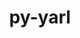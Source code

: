 ---
title: "py-yarl"
layout: cache
categories: [package, develop]
meta: {"compilers": ["apple-clang@16.0.0", "gcc@11.4.0", "gcc@13.2.0", "intel-oneapi-compilers@2025.1.0"], "num_specs": 141, "num_specs_by_stack": {"e4s": 22, "e4s-oneapi": 13, "ml-darwin-aarch64-mps": 26, "ml-linux-aarch64-cpu": 40, "ml-linux-aarch64-cuda": 38, "ml-linux-x86_64-cpu": 40, "ml-linux-x86_64-cuda": 38, "root": 141}, "oss": ["sequoia", "ubuntu22.04", "ubuntu24.04"], "platforms": ["darwin", "linux"], "stacks": ["e4s", "e4s-oneapi", "ml-darwin-aarch64-mps", "ml-linux-aarch64-cpu", "ml-linux-aarch64-cuda", "ml-linux-x86_64-cpu", "ml-linux-x86_64-cuda", "root"], "targets": ["aarch64", "x86_64_v3"], "versions": ["1.18.3"]}
spec_details: [{"compiler": "gcc@13.2.0", "hash": "2bm4gwhv6ic2hout4pvnlq2355lw5r5d", "os": "ubuntu24.04", "platform": "linux", "size": "-", "stacks": ["ml-linux-x86_64-cpu", "ml-linux-x86_64-cuda", "root"], "target": "x86_64_v3", "variants": ["build_system=python_pip"], "versions": ["1.18.3"]}, {"compiler": "gcc@13.2.0", "hash": "2lfog2mbvxxbjdasivnva2l5wy4vhz4u", "os": "ubuntu24.04", "platform": "linux", "size": "-", "stacks": ["ml-linux-aarch64-cpu", "ml-linux-aarch64-cuda", "root"], "target": "aarch64", "variants": ["build_system=python_pip"], "versions": ["1.18.3"]}, {"compiler": "gcc@13.2.0", "hash": "2lhk6bkxlpju33nh6rn2m27k67jiv663", "os": "ubuntu24.04", "platform": "linux", "size": "-", "stacks": ["ml-linux-x86_64-cpu", "ml-linux-x86_64-cuda", "root"], "target": "x86_64_v3", "variants": ["build_system=python_pip"], "versions": ["1.18.3"]}, {"compiler": "gcc@11.4.0", "hash": "3aftxqakm2s3lxacosnmhxv66sv7f3lf", "os": "ubuntu22.04", "platform": "linux", "size": "-", "stacks": ["e4s", "root"], "target": "x86_64_v3", "variants": ["build_system=python_pip"], "versions": ["1.18.3"]}, {"compiler": "apple-clang@16.0.0", "hash": "3p6la25bab45wjhljvnlzhrx3ox73tce", "os": "sequoia", "platform": "darwin", "size": "-", "stacks": ["ml-darwin-aarch64-mps", "root"], "target": "aarch64", "variants": ["build_system=python_pip"], "versions": ["1.18.3"]}, {"compiler": "gcc@13.2.0", "hash": "3pad4gspit647hz74ap2jlw6ycwnh72a", "os": "ubuntu24.04", "platform": "linux", "size": "-", "stacks": ["ml-linux-aarch64-cpu", "ml-linux-aarch64-cuda", "root"], "target": "aarch64", "variants": ["build_system=python_pip"], "versions": ["1.18.3"]}, {"compiler": "apple-clang@16.0.0", "hash": "3ygydpfx6h6a24ni7gbzqq4ck2tmftfy", "os": "sequoia", "platform": "darwin", "size": "-", "stacks": ["ml-darwin-aarch64-mps", "root"], "target": "aarch64", "variants": ["build_system=python_pip"], "versions": ["1.18.3"]}, {"compiler": "gcc@13.2.0", "hash": "4j2w7ortr7kykd6qpzyh4rapauzdtxhd", "os": "ubuntu24.04", "platform": "linux", "size": "-", "stacks": ["ml-linux-aarch64-cpu", "ml-linux-aarch64-cuda", "root"], "target": "aarch64", "variants": ["build_system=python_pip"], "versions": ["1.18.3"]}, {"compiler": "apple-clang@16.0.0", "hash": "4yxyudldqrhfkwvytyapl34f7be275f5", "os": "sequoia", "platform": "darwin", "size": "-", "stacks": ["ml-darwin-aarch64-mps", "root"], "target": "aarch64", "variants": ["build_system=python_pip"], "versions": ["1.18.3"]}, {"compiler": "apple-clang@16.0.0", "hash": "52lsanxzk62mgykyszpzoekx7grt3hlx", "os": "sequoia", "platform": "darwin", "size": "-", "stacks": ["ml-darwin-aarch64-mps", "root"], "target": "aarch64", "variants": ["build_system=python_pip"], "versions": ["1.18.3"]}, {"compiler": "gcc@13.2.0", "hash": "56ytx3rrouwmjhqnm2hwng22nsx2x2po", "os": "ubuntu24.04", "platform": "linux", "size": "-", "stacks": ["ml-linux-x86_64-cpu", "ml-linux-x86_64-cuda", "root"], "target": "x86_64_v3", "variants": ["build_system=python_pip"], "versions": ["1.18.3"]}, {"compiler": "gcc@13.2.0", "hash": "5bsferf6itmb2ngbqsrzbd3l5xavlqa5", "os": "ubuntu24.04", "platform": "linux", "size": "-", "stacks": ["ml-linux-x86_64-cpu", "root"], "target": "x86_64_v3", "variants": ["build_system=python_pip"], "versions": ["1.18.3"]}, {"compiler": "gcc@11.4.0", "hash": "5lhbfgqy3zl33j3uvsgkcwrey632xp2v", "os": "ubuntu22.04", "platform": "linux", "size": "-", "stacks": ["e4s", "root"], "target": "x86_64_v3", "variants": ["build_system=python_pip"], "versions": ["1.18.3"]}, {"compiler": "gcc@11.4.0", "hash": "5neaalt6aipmvkt6qimm2yfwx375lbee", "os": "ubuntu22.04", "platform": "linux", "size": "-", "stacks": ["e4s", "root"], "target": "x86_64_v3", "variants": ["build_system=python_pip"], "versions": ["1.18.3"]}, {"compiler": "gcc@13.2.0", "hash": "5sbdrzpoediniyoxwhcfscz6fnjgsxnr", "os": "ubuntu24.04", "platform": "linux", "size": "-", "stacks": ["ml-linux-x86_64-cpu", "ml-linux-x86_64-cuda", "root"], "target": "x86_64_v3", "variants": ["build_system=python_pip"], "versions": ["1.18.3"]}, {"compiler": "gcc@13.2.0", "hash": "6b2ey47pvi6w375ipymjlfsikse2jngb", "os": "ubuntu24.04", "platform": "linux", "size": "-", "stacks": ["ml-linux-aarch64-cpu", "ml-linux-aarch64-cuda", "root"], "target": "aarch64", "variants": ["build_system=python_pip"], "versions": ["1.18.3"]}, {"compiler": "gcc@13.2.0", "hash": "6hekhfqvocvpa5pxijy6wppqci4stkii", "os": "ubuntu24.04", "platform": "linux", "size": "-", "stacks": ["ml-linux-x86_64-cpu", "ml-linux-x86_64-cuda", "root"], "target": "x86_64_v3", "variants": ["build_system=python_pip"], "versions": ["1.18.3"]}, {"compiler": "gcc@13.2.0", "hash": "6l4xgyoearstk2coxtdlva7gn7rnhsui", "os": "ubuntu24.04", "platform": "linux", "size": "-", "stacks": ["ml-linux-aarch64-cpu", "ml-linux-aarch64-cuda", "root"], "target": "aarch64", "variants": ["build_system=python_pip"], "versions": ["1.18.3"]}, {"compiler": "apple-clang@16.0.0", "hash": "6pw42thzdky6gbfhqxfxmylmzbbhoaiw", "os": "sequoia", "platform": "darwin", "size": "-", "stacks": ["ml-darwin-aarch64-mps", "root"], "target": "aarch64", "variants": ["build_system=python_pip"], "versions": ["1.18.3"]}, {"compiler": "intel-oneapi-compilers@2025.1.0", "hash": "6rify4wryyfcwzkfpy2wn3w6fsj24nyu", "os": "ubuntu22.04", "platform": "linux", "size": "-", "stacks": ["e4s-oneapi", "root"], "target": "x86_64_v3", "variants": ["build_system=python_pip"], "versions": ["1.18.3"]}, {"compiler": "apple-clang@16.0.0", "hash": "77p6kdueznm4fasbiwcsdnayfiugdj2n", "os": "sequoia", "platform": "darwin", "size": "-", "stacks": ["ml-darwin-aarch64-mps", "root"], "target": "aarch64", "variants": ["build_system=python_pip"], "versions": ["1.18.3"]}, {"compiler": "gcc@13.2.0", "hash": "7eupal2otncvo4vdu3ex3jgbo5vjzse3", "os": "ubuntu24.04", "platform": "linux", "size": "-", "stacks": ["ml-linux-x86_64-cpu", "ml-linux-x86_64-cuda", "root"], "target": "x86_64_v3", "variants": ["build_system=python_pip"], "versions": ["1.18.3"]}, {"compiler": "apple-clang@16.0.0", "hash": "7fd4jj6wdr5bry2nti3dscf2m25ugjrf", "os": "sequoia", "platform": "darwin", "size": "-", "stacks": ["ml-darwin-aarch64-mps", "root"], "target": "aarch64", "variants": ["build_system=python_pip"], "versions": ["1.18.3"]}, {"compiler": "gcc@13.2.0", "hash": "7gp4mkzovtjdcp7hjwju2jqkmk5czm3z", "os": "ubuntu24.04", "platform": "linux", "size": "-", "stacks": ["ml-linux-x86_64-cpu", "ml-linux-x86_64-cuda", "root"], "target": "x86_64_v3", "variants": ["build_system=python_pip"], "versions": ["1.18.3"]}, {"compiler": "gcc@13.2.0", "hash": "7mxto7m3g4eg5zilvcfhgoz3t7vywwcs", "os": "ubuntu24.04", "platform": "linux", "size": "-", "stacks": ["ml-linux-aarch64-cpu", "ml-linux-aarch64-cuda", "root"], "target": "aarch64", "variants": ["build_system=python_pip"], "versions": ["1.18.3"]}, {"compiler": "gcc@13.2.0", "hash": "7xwvbbdapu6w3ffayblqx4wcrdqrpf5g", "os": "ubuntu24.04", "platform": "linux", "size": "-", "stacks": ["ml-linux-aarch64-cpu", "ml-linux-aarch64-cuda", "root"], "target": "aarch64", "variants": ["build_system=python_pip"], "versions": ["1.18.3"]}, {"compiler": "gcc@13.2.0", "hash": "7yrilqqdq6f56o62cdguxozifsyvc34q", "os": "ubuntu24.04", "platform": "linux", "size": "-", "stacks": ["ml-linux-x86_64-cpu", "ml-linux-x86_64-cuda", "root"], "target": "x86_64_v3", "variants": ["build_system=python_pip"], "versions": ["1.18.3"]}, {"compiler": "apple-clang@16.0.0", "hash": "a637nomdj5636w4zrwen2tdrtp2pbqsr", "os": "sequoia", "platform": "darwin", "size": "-", "stacks": ["ml-darwin-aarch64-mps", "root"], "target": "aarch64", "variants": ["build_system=python_pip"], "versions": ["1.18.3"]}, {"compiler": "gcc@11.4.0", "hash": "age23kaydgj7o27y7jianwnf25exu55c", "os": "ubuntu22.04", "platform": "linux", "size": "-", "stacks": ["e4s", "root"], "target": "x86_64_v3", "variants": ["build_system=python_pip"], "versions": ["1.18.3"]}, {"compiler": "gcc@13.2.0", "hash": "ann43wgx7aafvgbujdunuo64gdy42ffv", "os": "ubuntu24.04", "platform": "linux", "size": "-", "stacks": ["ml-linux-aarch64-cpu", "ml-linux-aarch64-cuda", "root"], "target": "aarch64", "variants": ["build_system=python_pip"], "versions": ["1.18.3"]}, {"compiler": "gcc@11.4.0", "hash": "aquu775ap46ausxnxhgve5sqkm65asrv", "os": "ubuntu22.04", "platform": "linux", "size": "-", "stacks": ["e4s", "root"], "target": "x86_64_v3", "variants": ["build_system=python_pip"], "versions": ["1.18.3"]}, {"compiler": "gcc@11.4.0", "hash": "b2fxzgdowu3a6jxfrlkcj3adjutls6qq", "os": "ubuntu22.04", "platform": "linux", "size": "-", "stacks": ["e4s", "root"], "target": "x86_64_v3", "variants": ["build_system=python_pip"], "versions": ["1.18.3"]}, {"compiler": "gcc@13.2.0", "hash": "b2wwkgyljjvdbgnaealzdtojogxqm5wh", "os": "ubuntu24.04", "platform": "linux", "size": "-", "stacks": ["ml-linux-aarch64-cpu", "ml-linux-aarch64-cuda", "root"], "target": "aarch64", "variants": ["build_system=python_pip"], "versions": ["1.18.3"]}, {"compiler": "apple-clang@16.0.0", "hash": "b4tibb3jmvrgaxx2wdhzdmmsvrufgtfr", "os": "sequoia", "platform": "darwin", "size": "-", "stacks": ["ml-darwin-aarch64-mps", "root"], "target": "aarch64", "variants": ["build_system=python_pip"], "versions": ["1.18.3"]}, {"compiler": "apple-clang@16.0.0", "hash": "bk5lr6e4mcf4yo5eafqa2g6khhvuvvl5", "os": "sequoia", "platform": "darwin", "size": "-", "stacks": ["ml-darwin-aarch64-mps", "root"], "target": "aarch64", "variants": ["build_system=python_pip"], "versions": ["1.18.3"]}, {"compiler": "gcc@13.2.0", "hash": "bn2dsfht2xedjyqgbd3zv3xqfluj2gfv", "os": "ubuntu24.04", "platform": "linux", "size": "-", "stacks": ["ml-linux-aarch64-cpu", "ml-linux-aarch64-cuda", "root"], "target": "aarch64", "variants": ["build_system=python_pip"], "versions": ["1.18.3"]}, {"compiler": "gcc@13.2.0", "hash": "bx6hlrmgydpr423sa4xnc7goi2cscz2u", "os": "ubuntu24.04", "platform": "linux", "size": "-", "stacks": ["ml-linux-aarch64-cpu", "ml-linux-aarch64-cuda", "root"], "target": "aarch64", "variants": ["build_system=python_pip"], "versions": ["1.18.3"]}, {"compiler": "gcc@13.2.0", "hash": "ccfvrt2cdimdn77avbnbdbkhyloa26pl", "os": "ubuntu24.04", "platform": "linux", "size": "-", "stacks": ["ml-linux-aarch64-cpu", "ml-linux-aarch64-cuda", "root"], "target": "aarch64", "variants": ["build_system=python_pip"], "versions": ["1.18.3"]}, {"compiler": "gcc@11.4.0", "hash": "cire2us6kplxqgug42zu4hdqwcgbabhw", "os": "ubuntu22.04", "platform": "linux", "size": "-", "stacks": ["e4s", "root"], "target": "x86_64_v3", "variants": ["build_system=python_pip"], "versions": ["1.18.3"]}, {"compiler": "gcc@13.2.0", "hash": "cm5s4kiajezi53y4zn6v2qcitxteellm", "os": "ubuntu24.04", "platform": "linux", "size": "-", "stacks": ["ml-linux-x86_64-cpu", "ml-linux-x86_64-cuda", "root"], "target": "x86_64_v3", "variants": ["build_system=python_pip"], "versions": ["1.18.3"]}, {"compiler": "apple-clang@16.0.0", "hash": "cne2qhvs55sq63os7ywgv5jc64icnr5v", "os": "sequoia", "platform": "darwin", "size": "-", "stacks": ["ml-darwin-aarch64-mps", "root"], "target": "aarch64", "variants": ["build_system=python_pip"], "versions": ["1.18.3"]}, {"compiler": "gcc@13.2.0", "hash": "cysxkffgrpnoxhs72ki6ajhaw6bmteq5", "os": "ubuntu24.04", "platform": "linux", "size": "-", "stacks": ["ml-linux-aarch64-cpu", "ml-linux-aarch64-cuda", "root"], "target": "aarch64", "variants": ["build_system=python_pip"], "versions": ["1.18.3"]}, {"compiler": "gcc@13.2.0", "hash": "d7b2ooanl5cezyvmq5fhucgg3d2fooyn", "os": "ubuntu24.04", "platform": "linux", "size": "-", "stacks": ["ml-linux-x86_64-cpu", "ml-linux-x86_64-cuda", "root"], "target": "x86_64_v3", "variants": ["build_system=python_pip"], "versions": ["1.18.3"]}, {"compiler": "apple-clang@16.0.0", "hash": "dfwayi3cxthj4cakdknm7vxe6db5z3oq", "os": "sequoia", "platform": "darwin", "size": "-", "stacks": ["ml-darwin-aarch64-mps", "root"], "target": "aarch64", "variants": ["build_system=python_pip"], "versions": ["1.18.3"]}, {"compiler": "gcc@13.2.0", "hash": "dq2ghobghtutfc5sjfelxabjsvubkdlj", "os": "ubuntu24.04", "platform": "linux", "size": "-", "stacks": ["ml-linux-x86_64-cpu", "root"], "target": "x86_64_v3", "variants": ["build_system=python_pip"], "versions": ["1.18.3"]}, {"compiler": "apple-clang@16.0.0", "hash": "duzcl6b6xznf3wnqyrcwjtehvcrimy5e", "os": "sequoia", "platform": "darwin", "size": "-", "stacks": ["ml-darwin-aarch64-mps", "root"], "target": "aarch64", "variants": ["build_system=python_pip"], "versions": ["1.18.3"]}, {"compiler": "intel-oneapi-compilers@2025.1.0", "hash": "eepsh4xemxebgmumftiy2okiqsstplt3", "os": "ubuntu22.04", "platform": "linux", "size": "-", "stacks": ["e4s-oneapi", "root"], "target": "x86_64_v3", "variants": ["build_system=python_pip"], "versions": ["1.18.3"]}, {"compiler": "gcc@11.4.0", "hash": "elyjhiufonh2skttrh4vl733f4opx7v6", "os": "ubuntu22.04", "platform": "linux", "size": "-", "stacks": ["e4s", "root"], "target": "x86_64_v3", "variants": ["build_system=python_pip"], "versions": ["1.18.3"]}, {"compiler": "intel-oneapi-compilers@2025.1.0", "hash": "em4wvrtvxtwcrbtocfgzmd6abkhrg2gt", "os": "ubuntu22.04", "platform": "linux", "size": "-", "stacks": ["e4s-oneapi", "root"], "target": "x86_64_v3", "variants": ["build_system=python_pip"], "versions": ["1.18.3"]}, {"compiler": "apple-clang@16.0.0", "hash": "esjrsg7p4eeemhbenbp2m7xjzo6f5wil", "os": "sequoia", "platform": "darwin", "size": "-", "stacks": ["ml-darwin-aarch64-mps", "root"], "target": "aarch64", "variants": ["build_system=python_pip"], "versions": ["1.18.3"]}, {"compiler": "gcc@13.2.0", "hash": "eunqb5gjh5xorhtstue4oa4y4dob7cyz", "os": "ubuntu24.04", "platform": "linux", "size": "-", "stacks": ["ml-linux-x86_64-cpu", "ml-linux-x86_64-cuda", "root"], "target": "x86_64_v3", "variants": ["build_system=python_pip"], "versions": ["1.18.3"]}, {"compiler": "gcc@13.2.0", "hash": "flz7nnfja4m3m3lrzrpht7qamyz5qcrq", "os": "ubuntu24.04", "platform": "linux", "size": "-", "stacks": ["ml-linux-x86_64-cpu", "ml-linux-x86_64-cuda", "root"], "target": "x86_64_v3", "variants": ["build_system=python_pip"], "versions": ["1.18.3"]}, {"compiler": "gcc@13.2.0", "hash": "fqg3lygukunx2wcqowqpbmcyixvynsrm", "os": "ubuntu24.04", "platform": "linux", "size": "-", "stacks": ["ml-linux-aarch64-cpu", "ml-linux-aarch64-cuda", "root"], "target": "aarch64", "variants": ["build_system=python_pip"], "versions": ["1.18.3"]}, {"compiler": "gcc@13.2.0", "hash": "gkjcul4l6cn7jddz3wvfnoaw4izulgn7", "os": "ubuntu24.04", "platform": "linux", "size": "-", "stacks": ["ml-linux-x86_64-cpu", "ml-linux-x86_64-cuda", "root"], "target": "x86_64_v3", "variants": ["build_system=python_pip"], "versions": ["1.18.3"]}, {"compiler": "gcc@13.2.0", "hash": "goe45vxsyvlqjseg3i24glrkkdqpwa4t", "os": "ubuntu24.04", "platform": "linux", "size": "-", "stacks": ["ml-linux-aarch64-cpu", "ml-linux-aarch64-cuda", "root"], "target": "aarch64", "variants": ["build_system=python_pip"], "versions": ["1.18.3"]}, {"compiler": "gcc@13.2.0", "hash": "gpixdkv2or7kunc2lze3xitcmvxerb62", "os": "ubuntu24.04", "platform": "linux", "size": "-", "stacks": ["ml-linux-aarch64-cpu", "ml-linux-aarch64-cuda", "root"], "target": "aarch64", "variants": ["build_system=python_pip"], "versions": ["1.18.3"]}, {"compiler": "gcc@13.2.0", "hash": "gxqiht2lmvj6qxj42ikdyvrnacgk5hch", "os": "ubuntu24.04", "platform": "linux", "size": "-", "stacks": ["ml-linux-x86_64-cpu", "ml-linux-x86_64-cuda", "root"], "target": "x86_64_v3", "variants": ["build_system=python_pip"], "versions": ["1.18.3"]}, {"compiler": "gcc@13.2.0", "hash": "hajnolqvebkaghiyr4bpp53hjmyk7cq7", "os": "ubuntu24.04", "platform": "linux", "size": "-", "stacks": ["ml-linux-x86_64-cpu", "ml-linux-x86_64-cuda", "root"], "target": "x86_64_v3", "variants": ["build_system=python_pip"], "versions": ["1.18.3"]}, {"compiler": "gcc@13.2.0", "hash": "hsctoph3sxnfymsz5lox2m5drak6ocgu", "os": "ubuntu24.04", "platform": "linux", "size": "-", "stacks": ["ml-linux-x86_64-cpu", "ml-linux-x86_64-cuda", "root"], "target": "x86_64_v3", "variants": ["build_system=python_pip"], "versions": ["1.18.3"]}, {"compiler": "gcc@13.2.0", "hash": "hvjpceszedtvxgg6av3fy5wdc63pcaul", "os": "ubuntu24.04", "platform": "linux", "size": "-", "stacks": ["ml-linux-aarch64-cpu", "ml-linux-aarch64-cuda", "root"], "target": "aarch64", "variants": ["build_system=python_pip"], "versions": ["1.18.3"]}, {"compiler": "gcc@13.2.0", "hash": "hxbbvtw6c55xb6bwz3uyusf2jvngbbek", "os": "ubuntu24.04", "platform": "linux", "size": "-", "stacks": ["ml-linux-x86_64-cpu", "ml-linux-x86_64-cuda", "root"], "target": "x86_64_v3", "variants": ["build_system=python_pip"], "versions": ["1.18.3"]}, {"compiler": "gcc@13.2.0", "hash": "ilei6rtcpn6hmpivwijiicl5sdd7pdam", "os": "ubuntu24.04", "platform": "linux", "size": "-", "stacks": ["ml-linux-aarch64-cpu", "ml-linux-aarch64-cuda", "root"], "target": "aarch64", "variants": ["build_system=python_pip"], "versions": ["1.18.3"]}, {"compiler": "gcc@13.2.0", "hash": "inapbw74czepvpkqgkhzmwjldw3zu5w3", "os": "ubuntu24.04", "platform": "linux", "size": "-", "stacks": ["ml-linux-x86_64-cpu", "ml-linux-x86_64-cuda", "root"], "target": "x86_64_v3", "variants": ["build_system=python_pip"], "versions": ["1.18.3"]}, {"compiler": "apple-clang@16.0.0", "hash": "iryvvxrrbhb2unwnzl666tcnlqz6xkzr", "os": "sequoia", "platform": "darwin", "size": "-", "stacks": ["ml-darwin-aarch64-mps", "root"], "target": "aarch64", "variants": ["build_system=python_pip"], "versions": ["1.18.3"]}, {"compiler": "gcc@11.4.0", "hash": "iyik34gkg3qxtrh4tlo7juwejfeidoca", "os": "ubuntu22.04", "platform": "linux", "size": "-", "stacks": ["e4s", "root"], "target": "x86_64_v3", "variants": ["build_system=python_pip"], "versions": ["1.18.3"]}, {"compiler": "gcc@13.2.0", "hash": "jk47kkbxddrkymtjwocqsyf5z4dnk5tq", "os": "ubuntu24.04", "platform": "linux", "size": "-", "stacks": ["ml-linux-aarch64-cpu", "ml-linux-aarch64-cuda", "root"], "target": "aarch64", "variants": ["build_system=python_pip"], "versions": ["1.18.3"]}, {"compiler": "gcc@13.2.0", "hash": "jsvgywvbp4w2z62yvkm6cnuxqvnpyvva", "os": "ubuntu24.04", "platform": "linux", "size": "-", "stacks": ["ml-linux-aarch64-cpu", "ml-linux-aarch64-cuda", "root"], "target": "aarch64", "variants": ["build_system=python_pip"], "versions": ["1.18.3"]}, {"compiler": "gcc@13.2.0", "hash": "k3ah6ta2lkhru6tzpf6o46dnyviw57pd", "os": "ubuntu24.04", "platform": "linux", "size": "-", "stacks": ["ml-linux-x86_64-cpu", "ml-linux-x86_64-cuda", "root"], "target": "x86_64_v3", "variants": ["build_system=python_pip"], "versions": ["1.18.3"]}, {"compiler": "gcc@13.2.0", "hash": "k67ntpizvc644rt7crnl54j2yznpd4oo", "os": "ubuntu24.04", "platform": "linux", "size": "-", "stacks": ["ml-linux-x86_64-cpu", "ml-linux-x86_64-cuda", "root"], "target": "x86_64_v3", "variants": ["build_system=python_pip"], "versions": ["1.18.3"]}, {"compiler": "gcc@13.2.0", "hash": "k7vndn3sltt7c4qtjv4b347z6vn2hvw2", "os": "ubuntu24.04", "platform": "linux", "size": "-", "stacks": ["ml-linux-aarch64-cpu", "ml-linux-aarch64-cuda", "root"], "target": "aarch64", "variants": ["build_system=python_pip"], "versions": ["1.18.3"]}, {"compiler": "gcc@13.2.0", "hash": "kmdloyh5mbwl5o2pwss7b3vgj3dcp2qy", "os": "ubuntu24.04", "platform": "linux", "size": "-", "stacks": ["ml-linux-aarch64-cpu", "root"], "target": "aarch64", "variants": ["build_system=python_pip"], "versions": ["1.18.3"]}, {"compiler": "gcc@13.2.0", "hash": "kwdb75v2e4cksf2xiqnnsmyfplhzlb2e", "os": "ubuntu24.04", "platform": "linux", "size": "-", "stacks": ["ml-linux-x86_64-cpu", "ml-linux-x86_64-cuda", "root"], "target": "x86_64_v3", "variants": ["build_system=python_pip"], "versions": ["1.18.3"]}, {"compiler": "gcc@13.2.0", "hash": "l4dleewsojww5igs7jwezvx4isxm5rua", "os": "ubuntu24.04", "platform": "linux", "size": "-", "stacks": ["ml-linux-aarch64-cpu", "ml-linux-aarch64-cuda", "root"], "target": "aarch64", "variants": ["build_system=python_pip"], "versions": ["1.18.3"]}, {"compiler": "intel-oneapi-compilers@2025.1.0", "hash": "lb5lupeqzwfsfuhv5qgb7wgqsszkk25s", "os": "ubuntu22.04", "platform": "linux", "size": "-", "stacks": ["e4s-oneapi", "root"], "target": "x86_64_v3", "variants": ["build_system=python_pip"], "versions": ["1.18.3"]}, {"compiler": "intel-oneapi-compilers@2025.1.0", "hash": "lckxrlrdrxepkhtjjay7ye63wz37le6t", "os": "ubuntu22.04", "platform": "linux", "size": "-", "stacks": ["e4s-oneapi", "root"], "target": "x86_64_v3", "variants": ["build_system=python_pip"], "versions": ["1.18.3"]}, {"compiler": "intel-oneapi-compilers@2025.1.0", "hash": "lj44bfruum75jdhr7cm54twggg5ejebh", "os": "ubuntu22.04", "platform": "linux", "size": "-", "stacks": ["e4s-oneapi", "root"], "target": "x86_64_v3", "variants": ["build_system=python_pip"], "versions": ["1.18.3"]}, {"compiler": "gcc@13.2.0", "hash": "lxyvmx5fa6gueufelvvvbesokpqywpzo", "os": "ubuntu24.04", "platform": "linux", "size": "-", "stacks": ["ml-linux-aarch64-cpu", "ml-linux-aarch64-cuda", "root"], "target": "aarch64", "variants": ["build_system=python_pip"], "versions": ["1.18.3"]}, {"compiler": "gcc@11.4.0", "hash": "m7kq35hb3epjh5j6zhxrzgxplyvtlkew", "os": "ubuntu22.04", "platform": "linux", "size": "-", "stacks": ["e4s", "root"], "target": "x86_64_v3", "variants": ["build_system=python_pip"], "versions": ["1.18.3"]}, {"compiler": "gcc@13.2.0", "hash": "mb7dmbmlj6lkiftxfeu7vifjrvm3yjvm", "os": "ubuntu24.04", "platform": "linux", "size": "-", "stacks": ["ml-linux-aarch64-cpu", "ml-linux-aarch64-cuda", "root"], "target": "aarch64", "variants": ["build_system=python_pip"], "versions": ["1.18.3"]}, {"compiler": "gcc@11.4.0", "hash": "mf2gw4wljsvsiqqzx3dbzyoum2vp53rp", "os": "ubuntu22.04", "platform": "linux", "size": "-", "stacks": ["e4s", "root"], "target": "x86_64_v3", "variants": ["build_system=python_pip"], "versions": ["1.18.3"]}, {"compiler": "gcc@11.4.0", "hash": "mw6soehmbfkorw2md5fhkyzmpk5rccpo", "os": "ubuntu22.04", "platform": "linux", "size": "-", "stacks": ["e4s", "root"], "target": "x86_64_v3", "variants": ["build_system=python_pip"], "versions": ["1.18.3"]}, {"compiler": "gcc@11.4.0", "hash": "mymgc2tz5yshdezsqyyxwydryfs4yfth", "os": "ubuntu22.04", "platform": "linux", "size": "-", "stacks": ["e4s", "root"], "target": "x86_64_v3", "variants": ["build_system=python_pip"], "versions": ["1.18.3"]}, {"compiler": "gcc@13.2.0", "hash": "n35hj32hrgt25l4mxau5ua75vw3xq2w4", "os": "ubuntu24.04", "platform": "linux", "size": "-", "stacks": ["ml-linux-x86_64-cpu", "ml-linux-x86_64-cuda", "root"], "target": "x86_64_v3", "variants": ["build_system=python_pip"], "versions": ["1.18.3"]}, {"compiler": "gcc@13.2.0", "hash": "nl6kfycfwe2hur56hqthw4xg7npvkt6v", "os": "ubuntu24.04", "platform": "linux", "size": "-", "stacks": ["ml-linux-aarch64-cpu", "ml-linux-aarch64-cuda", "root"], "target": "aarch64", "variants": ["build_system=python_pip"], "versions": ["1.18.3"]}, {"compiler": "intel-oneapi-compilers@2025.1.0", "hash": "nvljiywfduoahrwcy2i5g7mopurbcwbu", "os": "ubuntu22.04", "platform": "linux", "size": "-", "stacks": ["e4s-oneapi", "root"], "target": "x86_64_v3", "variants": ["build_system=python_pip"], "versions": ["1.18.3"]}, {"compiler": "gcc@13.2.0", "hash": "nvmv4dyrxowups5xubixdrvcvokwaqgk", "os": "ubuntu24.04", "platform": "linux", "size": "-", "stacks": ["ml-linux-aarch64-cpu", "ml-linux-aarch64-cuda", "root"], "target": "aarch64", "variants": ["build_system=python_pip"], "versions": ["1.18.3"]}, {"compiler": "gcc@13.2.0", "hash": "ocqb7njssdauzlwjln4i5quzoef2a3wf", "os": "ubuntu24.04", "platform": "linux", "size": "-", "stacks": ["ml-linux-x86_64-cpu", "ml-linux-x86_64-cuda", "root"], "target": "x86_64_v3", "variants": ["build_system=python_pip"], "versions": ["1.18.3"]}, {"compiler": "gcc@11.4.0", "hash": "oe45gwoxijsxyohgzngyzyzjj26lrpet", "os": "ubuntu22.04", "platform": "linux", "size": "-", "stacks": ["e4s", "root"], "target": "x86_64_v3", "variants": ["build_system=python_pip"], "versions": ["1.18.3"]}, {"compiler": "gcc@11.4.0", "hash": "okw5gffdk7studemtqsstuypizxwdg3q", "os": "ubuntu22.04", "platform": "linux", "size": "-", "stacks": ["e4s", "root"], "target": "x86_64_v3", "variants": ["build_system=python_pip"], "versions": ["1.18.3"]}, {"compiler": "apple-clang@16.0.0", "hash": "onrnehoftlabmhzxyuga7y6ky3taazl4", "os": "sequoia", "platform": "darwin", "size": "-", "stacks": ["ml-darwin-aarch64-mps", "root"], "target": "aarch64", "variants": ["build_system=python_pip"], "versions": ["1.18.3"]}, {"compiler": "gcc@13.2.0", "hash": "opr7m4bmrwzwzc23v2t4qmxk2z7hj6xf", "os": "ubuntu24.04", "platform": "linux", "size": "-", "stacks": ["ml-linux-x86_64-cpu", "ml-linux-x86_64-cuda", "root"], "target": "x86_64_v3", "variants": ["build_system=python_pip"], "versions": ["1.18.3"]}, {"compiler": "gcc@11.4.0", "hash": "oqjv5f2yxsxbedmjz2lvs2rd5s2bdt2w", "os": "ubuntu22.04", "platform": "linux", "size": "-", "stacks": ["e4s", "root"], "target": "x86_64_v3", "variants": ["build_system=python_pip"], "versions": ["1.18.3"]}, {"compiler": "gcc@13.2.0", "hash": "owv6css5zmklzq7gbzpvq3n5vqcl55tc", "os": "ubuntu24.04", "platform": "linux", "size": "-", "stacks": ["ml-linux-x86_64-cpu", "ml-linux-x86_64-cuda", "root"], "target": "x86_64_v3", "variants": ["build_system=python_pip"], "versions": ["1.18.3"]}, {"compiler": "gcc@13.2.0", "hash": "pfpsbsysmnlfysuvmie4l7vcvhqm6urd", "os": "ubuntu24.04", "platform": "linux", "size": "-", "stacks": ["ml-linux-x86_64-cpu", "ml-linux-x86_64-cuda", "root"], "target": "x86_64_v3", "variants": ["build_system=python_pip"], "versions": ["1.18.3"]}, {"compiler": "gcc@11.4.0", "hash": "pgciyxaglcvgw7t2tdla24bdl4c7zzuu", "os": "ubuntu22.04", "platform": "linux", "size": "-", "stacks": ["e4s", "root"], "target": "x86_64_v3", "variants": ["build_system=python_pip"], "versions": ["1.18.3"]}, {"compiler": "apple-clang@16.0.0", "hash": "pmthbx5cdlu55suwdh7kt4grlctwf3m7", "os": "sequoia", "platform": "darwin", "size": "-", "stacks": ["ml-darwin-aarch64-mps", "root"], "target": "aarch64", "variants": ["build_system=python_pip"], "versions": ["1.18.3"]}, {"compiler": "gcc@11.4.0", "hash": "pyznka7yqyd7ut425hhbqpwddflajjed", "os": "ubuntu22.04", "platform": "linux", "size": "-", "stacks": ["e4s", "root"], "target": "x86_64_v3", "variants": ["build_system=python_pip"], "versions": ["1.18.3"]}, {"compiler": "apple-clang@16.0.0", "hash": "q2n6iuhcm3bplanfnar5gyzspxu6y2vl", "os": "sequoia", "platform": "darwin", "size": "-", "stacks": ["ml-darwin-aarch64-mps", "root"], "target": "aarch64", "variants": ["build_system=python_pip"], "versions": ["1.18.3"]}, {"compiler": "gcc@13.2.0", "hash": "q2t6nwkvmvsmmeoodmsgoh5d3c27dr4d", "os": "ubuntu24.04", "platform": "linux", "size": "-", "stacks": ["ml-linux-x86_64-cpu", "ml-linux-x86_64-cuda", "root"], "target": "x86_64_v3", "variants": ["build_system=python_pip"], "versions": ["1.18.3"]}, {"compiler": "gcc@13.2.0", "hash": "qb32k2k2iylie7yenspoeegsmzjqmgoa", "os": "ubuntu24.04", "platform": "linux", "size": "-", "stacks": ["ml-linux-x86_64-cpu", "ml-linux-x86_64-cuda", "root"], "target": "x86_64_v3", "variants": ["build_system=python_pip"], "versions": ["1.18.3"]}, {"compiler": "apple-clang@16.0.0", "hash": "qosyrqdlwhaccurvebfss5mtj5np2ker", "os": "sequoia", "platform": "darwin", "size": "-", "stacks": ["ml-darwin-aarch64-mps", "root"], "target": "aarch64", "variants": ["build_system=python_pip"], "versions": ["1.18.3"]}, {"compiler": "apple-clang@16.0.0", "hash": "qp3c222fwf5m3ac43w6s27lt2cpwnehq", "os": "sequoia", "platform": "darwin", "size": "-", "stacks": ["ml-darwin-aarch64-mps", "root"], "target": "aarch64", "variants": ["build_system=python_pip"], "versions": ["1.18.3"]}, {"compiler": "gcc@13.2.0", "hash": "qpd2ugjs73fnq7vxlyvz5wn5llxrdzoy", "os": "ubuntu24.04", "platform": "linux", "size": "-", "stacks": ["ml-linux-aarch64-cpu", "root"], "target": "aarch64", "variants": ["build_system=python_pip"], "versions": ["1.18.3"]}, {"compiler": "gcc@13.2.0", "hash": "qy23mhct64wm55t3up7dosnjgkywkjtr", "os": "ubuntu24.04", "platform": "linux", "size": "-", "stacks": ["ml-linux-aarch64-cpu", "ml-linux-aarch64-cuda", "root"], "target": "aarch64", "variants": ["build_system=python_pip"], "versions": ["1.18.3"]}, {"compiler": "apple-clang@16.0.0", "hash": "rdl2litoghsnecg7cvfvb7nkjtyceq6f", "os": "sequoia", "platform": "darwin", "size": "-", "stacks": ["ml-darwin-aarch64-mps", "root"], "target": "aarch64", "variants": ["build_system=python_pip"], "versions": ["1.18.3"]}, {"compiler": "gcc@13.2.0", "hash": "rnk4p7uypa4eke2hgxq4xte7kj3iigjh", "os": "ubuntu24.04", "platform": "linux", "size": "-", "stacks": ["ml-linux-aarch64-cpu", "ml-linux-aarch64-cuda", "root"], "target": "aarch64", "variants": ["build_system=python_pip"], "versions": ["1.18.3"]}, {"compiler": "gcc@13.2.0", "hash": "rsa4t6msk3p7ts6yl7igxzunhlxzmefm", "os": "ubuntu24.04", "platform": "linux", "size": "-", "stacks": ["ml-linux-x86_64-cpu", "ml-linux-x86_64-cuda", "root"], "target": "x86_64_v3", "variants": ["build_system=python_pip"], "versions": ["1.18.3"]}, {"compiler": "gcc@13.2.0", "hash": "rtlg5lznaiqyu3wdegpy5v5o5uplund3", "os": "ubuntu24.04", "platform": "linux", "size": "-", "stacks": ["ml-linux-x86_64-cpu", "ml-linux-x86_64-cuda", "root"], "target": "x86_64_v3", "variants": ["build_system=python_pip"], "versions": ["1.18.3"]}, {"compiler": "gcc@11.4.0", "hash": "rvot4fvicunnx4ox6hqx5xbkp635k6eq", "os": "ubuntu22.04", "platform": "linux", "size": "-", "stacks": ["e4s", "root"], "target": "x86_64_v3", "variants": ["build_system=python_pip"], "versions": ["1.18.3"]}, {"compiler": "gcc@13.2.0", "hash": "s2m2b4bpsnw7s2tljulttpf43mdzb4zr", "os": "ubuntu24.04", "platform": "linux", "size": "-", "stacks": ["ml-linux-x86_64-cpu", "ml-linux-x86_64-cuda", "root"], "target": "x86_64_v3", "variants": ["build_system=python_pip"], "versions": ["1.18.3"]}, {"compiler": "gcc@13.2.0", "hash": "s5sctps5wyb2apdugwsuhydw52c5qkve", "os": "ubuntu24.04", "platform": "linux", "size": "-", "stacks": ["ml-linux-aarch64-cpu", "ml-linux-aarch64-cuda", "root"], "target": "aarch64", "variants": ["build_system=python_pip"], "versions": ["1.18.3"]}, {"compiler": "gcc@13.2.0", "hash": "smug7hx46to445d2stlbn2qhzwnehacd", "os": "ubuntu24.04", "platform": "linux", "size": "-", "stacks": ["ml-linux-x86_64-cpu", "ml-linux-x86_64-cuda", "root"], "target": "x86_64_v3", "variants": ["build_system=python_pip"], "versions": ["1.18.3"]}, {"compiler": "intel-oneapi-compilers@2025.1.0", "hash": "sp5knpf6vbgmbw67id7klvrbrzvywv7z", "os": "ubuntu22.04", "platform": "linux", "size": "-", "stacks": ["e4s-oneapi", "root"], "target": "x86_64_v3", "variants": ["build_system=python_pip"], "versions": ["1.18.3"]}, {"compiler": "gcc@13.2.0", "hash": "stkgettywpmemxkklgy5vzxkuk6f7gyj", "os": "ubuntu24.04", "platform": "linux", "size": "-", "stacks": ["ml-linux-aarch64-cpu", "ml-linux-aarch64-cuda", "root"], "target": "aarch64", "variants": ["build_system=python_pip"], "versions": ["1.18.3"]}, {"compiler": "gcc@11.4.0", "hash": "szqnnipvlutp6v7algptyiq54mulwbtz", "os": "ubuntu22.04", "platform": "linux", "size": "-", "stacks": ["e4s", "root"], "target": "x86_64_v3", "variants": ["build_system=python_pip"], "versions": ["1.18.3"]}, {"compiler": "gcc@13.2.0", "hash": "t55hnmpkxq7jmjvwnphiiljwku53rfq5", "os": "ubuntu24.04", "platform": "linux", "size": "-", "stacks": ["ml-linux-aarch64-cpu", "ml-linux-aarch64-cuda", "root"], "target": "aarch64", "variants": ["build_system=python_pip"], "versions": ["1.18.3"]}, {"compiler": "gcc@13.2.0", "hash": "talwucgcujfx573w72i5rmtzvsqmdftj", "os": "ubuntu24.04", "platform": "linux", "size": "-", "stacks": ["ml-linux-aarch64-cpu", "ml-linux-aarch64-cuda", "root"], "target": "aarch64", "variants": ["build_system=python_pip"], "versions": ["1.18.3"]}, {"compiler": "intel-oneapi-compilers@2025.1.0", "hash": "tczwgjryps3q7zpixbcyxkb57reke5bf", "os": "ubuntu22.04", "platform": "linux", "size": "-", "stacks": ["e4s-oneapi", "root"], "target": "x86_64_v3", "variants": ["build_system=python_pip"], "versions": ["1.18.3"]}, {"compiler": "apple-clang@16.0.0", "hash": "tkkhong3mvfbqlczmom27v7wiyaap3lz", "os": "sequoia", "platform": "darwin", "size": "-", "stacks": ["ml-darwin-aarch64-mps", "root"], "target": "aarch64", "variants": ["build_system=python_pip"], "versions": ["1.18.3"]}, {"compiler": "intel-oneapi-compilers@2025.1.0", "hash": "tt5ojfqo2zouhxgn2llw22a2pqehhvch", "os": "ubuntu22.04", "platform": "linux", "size": "-", "stacks": ["e4s-oneapi", "root"], "target": "x86_64_v3", "variants": ["build_system=python_pip"], "versions": ["1.18.3"]}, {"compiler": "gcc@11.4.0", "hash": "tudr7g6eeujl6zldpskg7rkyn2767vtq", "os": "ubuntu22.04", "platform": "linux", "size": "-", "stacks": ["e4s", "root"], "target": "x86_64_v3", "variants": ["build_system=python_pip"], "versions": ["1.18.3"]}, {"compiler": "gcc@13.2.0", "hash": "tzx3dbigdea5rlclz6oucii2h2mv5sr4", "os": "ubuntu24.04", "platform": "linux", "size": "-", "stacks": ["ml-linux-x86_64-cpu", "ml-linux-x86_64-cuda", "root"], "target": "x86_64_v3", "variants": ["build_system=python_pip"], "versions": ["1.18.3"]}, {"compiler": "gcc@13.2.0", "hash": "u7544ytvpbylvkykubj6sjxztxrwcc25", "os": "ubuntu24.04", "platform": "linux", "size": "-", "stacks": ["ml-linux-aarch64-cpu", "ml-linux-aarch64-cuda", "root"], "target": "aarch64", "variants": ["build_system=python_pip"], "versions": ["1.18.3"]}, {"compiler": "gcc@13.2.0", "hash": "udf7jpqa6kkxrsvmo26escsadlhoavst", "os": "ubuntu24.04", "platform": "linux", "size": "-", "stacks": ["ml-linux-aarch64-cpu", "ml-linux-aarch64-cuda", "root"], "target": "aarch64", "variants": ["build_system=python_pip"], "versions": ["1.18.3"]}, {"compiler": "gcc@13.2.0", "hash": "uino7hbcrz6h6mjncv66sjx3wqtvoez6", "os": "ubuntu24.04", "platform": "linux", "size": "-", "stacks": ["ml-linux-aarch64-cpu", "ml-linux-aarch64-cuda", "root"], "target": "aarch64", "variants": ["build_system=python_pip"], "versions": ["1.18.3"]}, {"compiler": "gcc@13.2.0", "hash": "veuulpkk4tfjj44msoj5i7cvhfsrfdhs", "os": "ubuntu24.04", "platform": "linux", "size": "-", "stacks": ["ml-linux-x86_64-cpu", "ml-linux-x86_64-cuda", "root"], "target": "x86_64_v3", "variants": ["build_system=python_pip"], "versions": ["1.18.3"]}, {"compiler": "gcc@13.2.0", "hash": "vnk5y6eadcgtkmixyr5t4webdflexowt", "os": "ubuntu24.04", "platform": "linux", "size": "-", "stacks": ["ml-linux-x86_64-cpu", "ml-linux-x86_64-cuda", "root"], "target": "x86_64_v3", "variants": ["build_system=python_pip"], "versions": ["1.18.3"]}, {"compiler": "intel-oneapi-compilers@2025.1.0", "hash": "vrkrnxyobp5t3t6v3zyk5b6r3y2vnmfl", "os": "ubuntu22.04", "platform": "linux", "size": "-", "stacks": ["e4s-oneapi", "root"], "target": "x86_64_v3", "variants": ["build_system=python_pip"], "versions": ["1.18.3"]}, {"compiler": "intel-oneapi-compilers@2025.1.0", "hash": "vtjssrnlj7u7lusgzfuolayyrl77rwfv", "os": "ubuntu22.04", "platform": "linux", "size": "-", "stacks": ["e4s-oneapi", "root"], "target": "x86_64_v3", "variants": ["build_system=python_pip"], "versions": ["1.18.3"]}, {"compiler": "gcc@13.2.0", "hash": "vvhf5gcjoqx4zhnjq2udb2izbzwmc4yp", "os": "ubuntu24.04", "platform": "linux", "size": "-", "stacks": ["ml-linux-x86_64-cpu", "ml-linux-x86_64-cuda", "root"], "target": "x86_64_v3", "variants": ["build_system=python_pip"], "versions": ["1.18.3"]}, {"compiler": "gcc@13.2.0", "hash": "x3hib4pifliwnwcggvv4yktuxildxkji", "os": "ubuntu24.04", "platform": "linux", "size": "-", "stacks": ["ml-linux-aarch64-cpu", "ml-linux-aarch64-cuda", "root"], "target": "aarch64", "variants": ["build_system=python_pip"], "versions": ["1.18.3"]}, {"compiler": "intel-oneapi-compilers@2025.1.0", "hash": "xbxi6wwfvkkigumechm3qwhyrqnjnem3", "os": "ubuntu22.04", "platform": "linux", "size": "-", "stacks": ["e4s-oneapi", "root"], "target": "x86_64_v3", "variants": ["build_system=python_pip"], "versions": ["1.18.3"]}, {"compiler": "apple-clang@16.0.0", "hash": "xtoxdjl6jwuo5qzhwsg7asg4e66ucq3v", "os": "sequoia", "platform": "darwin", "size": "-", "stacks": ["ml-darwin-aarch64-mps", "root"], "target": "aarch64", "variants": ["build_system=python_pip"], "versions": ["1.18.3"]}, {"compiler": "gcc@11.4.0", "hash": "y3clkcalumullspbshahxii73lml7pku", "os": "ubuntu22.04", "platform": "linux", "size": "-", "stacks": ["e4s", "root"], "target": "x86_64_v3", "variants": ["build_system=python_pip"], "versions": ["1.18.3"]}, {"compiler": "apple-clang@16.0.0", "hash": "y4334fwgqsyquuw2vlke6vlo3gvhk5xi", "os": "sequoia", "platform": "darwin", "size": "-", "stacks": ["ml-darwin-aarch64-mps", "root"], "target": "aarch64", "variants": ["build_system=python_pip"], "versions": ["1.18.3"]}, {"compiler": "gcc@13.2.0", "hash": "yei2lqnumi6tzdhldxq4kgfl7rkhpt5p", "os": "ubuntu24.04", "platform": "linux", "size": "-", "stacks": ["ml-linux-x86_64-cpu", "ml-linux-x86_64-cuda", "root"], "target": "x86_64_v3", "variants": ["build_system=python_pip"], "versions": ["1.18.3"]}, {"compiler": "apple-clang@16.0.0", "hash": "yxgood2gom3v755onvuzpwkkw4i2koaf", "os": "sequoia", "platform": "darwin", "size": "-", "stacks": ["ml-darwin-aarch64-mps", "root"], "target": "aarch64", "variants": ["build_system=python_pip"], "versions": ["1.18.3"]}, {"compiler": "gcc@13.2.0", "hash": "z245eftp6idiln354od325yidhkdn4zz", "os": "ubuntu24.04", "platform": "linux", "size": "-", "stacks": ["ml-linux-aarch64-cpu", "ml-linux-aarch64-cuda", "root"], "target": "aarch64", "variants": ["build_system=python_pip"], "versions": ["1.18.3"]}, {"compiler": "apple-clang@16.0.0", "hash": "zfmfav2o2w4j6qvmekjpdrfkr4squdaz", "os": "sequoia", "platform": "darwin", "size": "-", "stacks": ["ml-darwin-aarch64-mps", "root"], "target": "aarch64", "variants": ["build_system=python_pip"], "versions": ["1.18.3"]}, {"compiler": "gcc@13.2.0", "hash": "zidg7jbnt3aj4euostk52nnkivkkbvuz", "os": "ubuntu24.04", "platform": "linux", "size": "-", "stacks": ["ml-linux-aarch64-cpu", "ml-linux-aarch64-cuda", "root"], "target": "aarch64", "variants": ["build_system=python_pip"], "versions": ["1.18.3"]}, {"compiler": "gcc@13.2.0", "hash": "zkyhpfk5r3srq2lh4gmxfhubqicn3u3p", "os": "ubuntu24.04", "platform": "linux", "size": "-", "stacks": ["ml-linux-x86_64-cpu", "ml-linux-x86_64-cuda", "root"], "target": "x86_64_v3", "variants": ["build_system=python_pip"], "versions": ["1.18.3"]}]
---